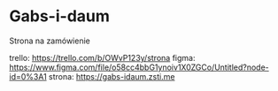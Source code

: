 # Gabs-i-daum
Strona na zamówienie

trello: https://trello.com/b/OWvP123y/strona 
figma: https://www.figma.com/file/o58cc4bbG1ynoiv1X0ZGCo/Untitled?node-id=0%3A1
strona: https://gabs-idaum.zsti.me
